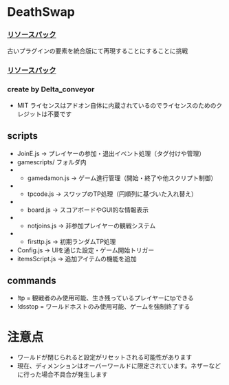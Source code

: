 # DeathSwap
### [リソースパック](https://github.com/TVnoob/D_S-RE)
古いプラグインの要素を統合版にて再現することにすることに挑戦
### [リソースパック](https://github.com/TVnoob/D_S-RE)
### create by Delta_conveyor
- MIT ライセンスはアドオン自体に内蔵されているのでライセンスのためのクレジットは不要です
## scripts
- JoinE.js → プレイヤーの参加・退出イベント処理（タグ付けや管理）
- gamescripts/ フォルダ内
- - gamedamon.js → ゲーム進行管理（開始・終了や他スクリプト制御）
- - tpcode.js → スワップのTP処理（円順列に基づいた入れ替え）
- - board.js → スコアボードやGUI的な情報表示
- - notjoins.js → 非参加プレイヤーの観戦システム
- - firsttp.js → 初期ランダムTP処理
- Config.js → UIを通じた設定・ゲーム開始トリガー
- itemsScript.js → 追加アイテムの機能を追加
## commands
- !tp = 観戦者のみ使用可能、生き残っているプレイヤーにtpできる
- !dsstop = ワールドホストのみ使用可能、ゲームを強制終了する
# 注意点
- ワールドが閉じられると設定がリセットされる可能性があります
- 現在、ディメンションはオーバーワールドに限定されています。ネザーなどに行った場合不具合が発生します
